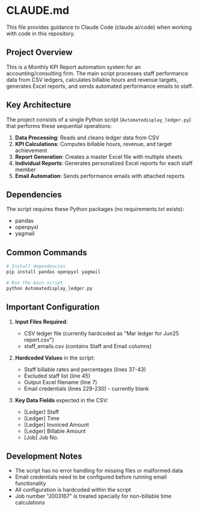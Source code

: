# CLAUDE.md

This file provides guidance to Claude Code (claude.ai/code) when working with code in this repository.

## Project Overview

This is a Monthly KPI Report automation system for an accounting/consulting firm. The main script processes staff performance data from CSV ledgers, calculates billable hours and revenue targets, generates Excel reports, and sends automated performance emails to staff.

## Key Architecture

The project consists of a single Python script (`Automatedisplay_ledger.py`) that performs these sequential operations:

1. **Data Processing**: Reads and cleans ledger data from CSV
2. **KPI Calculations**: Computes billable hours, revenue, and target achievement
3. **Report Generation**: Creates a master Excel file with multiple sheets
4. **Individual Reports**: Generates personalized Excel reports for each staff member
5. **Email Automation**: Sends performance emails with attached reports

## Dependencies

The script requires these Python packages (no requirements.txt exists):
- pandas
- openpyxl
- yagmail

## Common Commands

```bash
# Install dependencies
pip install pandas openpyxl yagmail

# Run the main script
python Automatedisplay_ledger.py
```

## Important Configuration

1. **Input Files Required**:
   - CSV ledger file (currently hardcoded as "Mar ledger for Jun25 report.csv")
   - staff_emails.csv (contains Staff and Email columns)

2. **Hardcoded Values** in the script:
   - Staff billable rates and percentages (lines 37-43)
   - Excluded staff list (line 45)
   - Output Excel filename (line 7)
   - Email credentials (lines 229-230) - currently blank

3. **Key Data Fields** expected in the CSV:
   - [Ledger] Staff
   - [Ledger] Time
   - [Ledger] Invoiced Amount
   - [Ledger] Billable Amount
   - [Job] Job No.

## Development Notes

- The script has no error handling for missing files or malformed data
- Email credentials need to be configured before running email functionality
- All configuration is hardcoded within the script
- Job number "J003167" is treated specially for non-billable time calculations